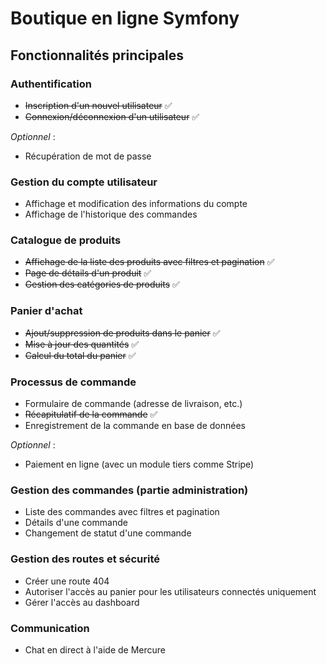 # Boutique en ligne Symfony

## Fonctionnalités principales

### Authentification
- ~~Inscription d'un nouvel utilisateur~~ ✅
- ~~Connexion/déconnexion d'un utilisateur~~ ✅

_Optionnel_ :
- Récupération de mot de passe

### Gestion du compte utilisateur
- Affichage et modification des informations du compte
- Affichage de l'historique des commandes

### Catalogue de produits

- ~~Affichage de la liste des produits avec filtres et pagination~~ ✅
- ~~Page de détails d'un produit~~ ✅
- ~~Gestion des catégories de produits~~ ✅

### Panier d'achat
- ~~Ajout/suppression de produits dans le panier~~ ✅
- ~~Mise à jour des quantités~~ ✅
- ~~Calcul du total du panier~~ ✅

### Processus de commande
- Formulaire de commande (adresse de livraison, etc.)
- ~~Récapitulatif de la commande~~ ✅
- Enregistrement de la commande en base de données

_Optionnel_ :
- Paiement en ligne (avec un module tiers comme Stripe)

### Gestion des commandes (partie administration)
- Liste des commandes avec filtres et pagination
- Détails d'une commande
- Changement de statut d'une commande

### Gestion des routes et sécurité 
- Créer une route 404
- Autoriser l'accès au panier pour les utilisateurs connectés uniquement
- Gérer l'accès au dashboard

### Communication
- Chat en direct à l'aide de Mercure